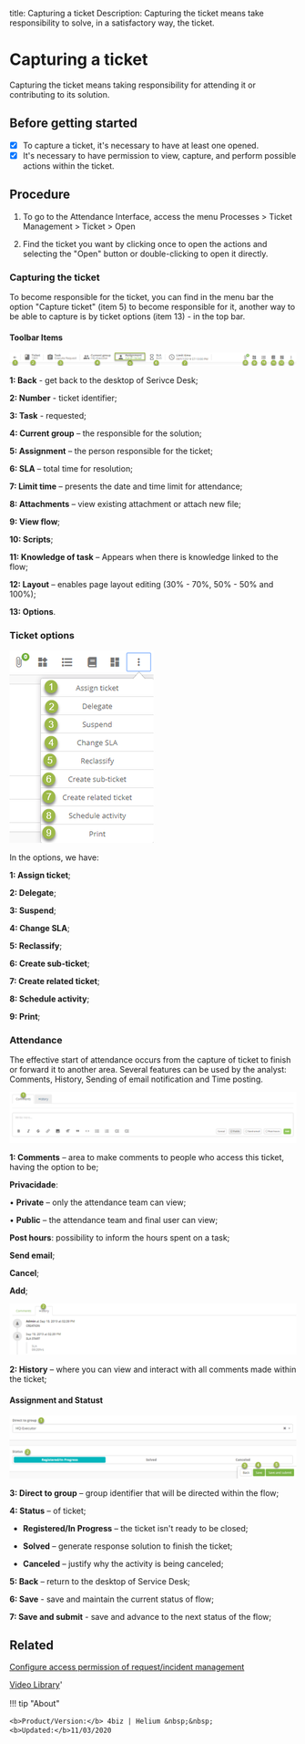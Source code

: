 title: Capturing a ticket
Description: Capturing the ticket means take responsibility to solve, in a satisfactory way, the ticket.
# Capturing a ticket

Capturing the ticket means taking responsibility for attending it or contributing to its solution.

## Before getting started

- [X] To capture a ticket, it's necessary to have at least one opened.
- [X] It's necessary to have permission to view, capture, and perform possible actions within the ticket.

## Procedure

1. To go to the Attendance Interface, access the menu Processes > Ticket Management > Ticket > Open

2. Find the ticket you want by clicking once to open the actions and selecting the "Open" button or double-clicking to open it directly.


### Capturing the ticket

To become responsible for the ticket, you can find in the menu bar the option "Capture ticket" (item 5) to become responsible for it, another way to be able to capture is by ticket options (item 13) - in the top bar.

#### Toolbar Items

![4biz ticket menu bar][1]

**1: Back** - get back to the desktop of Serivce Desk;

**2: Number** - ticket identifier;

**3: Task** - requested;

**4: Current group** – the responsible for the solution;

**5: Assignment** – the person responsible for the ticket;

**6: SLA** – total time for resolution;

**7: Limit time** – presents the date and time limit for attendance;

**8: Attachments** – view existing attachment or attach new file;

**9: View flow**;

**10: Scripts**;

**11: Knowledge of task** – Appears when there is knowledge linked to the flow;

**12: Layout** – enables page layout editing (30% - 70%, 50% - 50% and 100%);

**13: Options**.

### Ticket options

![tickets option ticket 4biz][2]

In the options, we have:

**1: Assign ticket**;

**2: Delegate**;

**3: Suspend**;

**4: Change SLA**;

**5: Reclassify**;

**6: Create sub-ticket**;

**7: Create related ticket**;

**8: Schedule activity**;

**9: Print**;

### Attendance

The effective start of attendance occurs from the capture of ticket to finish or forward it to another area. Several features can be used by the analyst: Comments, History, Sending of email notification and Time posting.

![Attendance ticket 4biz][3]

**1: Comments** – area to make comments to people who access this ticket, having the option to be;

**Privacidade**:

•	**Private** – only the attendance team can view;

•	**Public** – the attendance team and final user can view;

**Post hours**: possibility to inform the hours spent on a task;

**Send email**;

**Cancel**;

**Add**;

![Attendance ticket 4biz][4]

**2: History** – where you can view and interact with all comments made within the ticket;

#### Assignment and Statust

![Assignment and Situation ticket 4biz][5]

**3: Direct to group** – group identifier that will be directed within the flow;

**4: Status** – of ticket;

- **Registered/In Progress** – the ticket isn't ready to be closed;

- **Solved** – generate response solution to finish the ticket;

- **Canceled** – justify why the activity is being canceled;

**5: Back** – return to the desktop of Service Desk;

**6: Save** - save and maintain the current status of flow;

**7: Save and submit** - save and advance to the next status of the flow;

Related
------------

[Configure access permission of request/incident management](/en-us/4biz-helium/processes/tickets/configuration/access-ticket-management.html)

<i class='fa fa-youtube-play  fa-2x' style='color:#97ce17;vertical-align: middle;'> </i> [Video Library](https://www.youtube.com/playlist?list=PLB5qK2uzf2RNrJnhiXj3dbmgsm9-quhfz)'

[1]:images/menu-bar-ticket-4biz.png
[2]:images/tickets-option-ticket.png
[3]:images/attendance-ticket-comment.png
[4]:images/attendance-ticket-history.png
[5]:images/assignment-and-situation-ticket.png


!!! tip "About"

    <b>Product/Version:</b> 4biz | Helium &nbsp;&nbsp;
    <b>Updated:</b>11/03/2020
